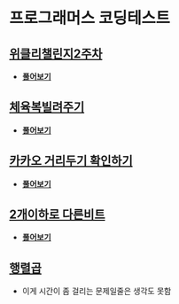 # 프로그래머스 코딩테스트

## [위클리챌린지2주차](https://github.com/myungsworld/algorithm-go/blob/main/weekly_challenge2/solution.go)
  - [**풀어보기**](https://programmers.co.kr/learn/courses/30/lessons/83201)
## [체육복빌려주기](https://github.com/myungsworld/algorithm-go/blob/main/gym_suit/solution.go)
  - [**풀어보기**](https://programmers.co.kr/learn/courses/30/lessons/42862)
## [카카오 거리두기 확인하기](https://github.com/myungsworld/algorithm-go/blob/main/kakao_keep_distance/solution.go)
  - [**풀어보기**](https://programmers.co.kr/learn/courses/30/lessons/81302)
## [2개이하로 다른비트](https://github.com/myungsworld/algorithm-go/blob/main/month_code_challenge_season_2/solution.go)
  - [**풀어보기**](https://programmers.co.kr/learn/courses/30/lessons/77885)
## [행렬곱](https://github.com/myungsworld/algorithm-go/blob/main/matrix_times/solution.go)
  - 이게 시간이 좀 걸리는 문제일줄은 생각도 못함
